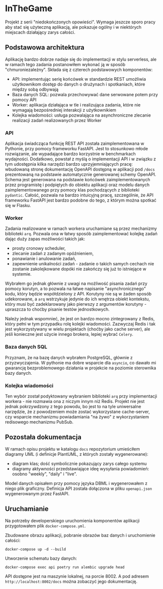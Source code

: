 # InTheGame

Projekt z serii "niedokończonych opowieści". Wymaga jeszcze sporo pracy aby stać się użyteczną aplikacją, ale pokazuje ogólny i w niektórych miejscach działający zarys całości.

## Podstawowa architektura

Aplikację bardzo dobrze nadaje się do implementacji w stylu serverless, ale w ramach tego zadania postanowiłem wykonać ją w sposób "chmuroniezależny". Składa się z czterech podstawowych komponentów:
- API: implementując serię końcówek w standardzie REST umożliwia użytkownikom dostęp do danych o drużynach i spotkaniach, które między sobą odbywają
- Baza danych SQL: pozwala przechowywać dane serwowane potem przy pomocy API
- Worker: aplikacja działająca w tle i realizująca zadania, które nie wymagają bezpośredniej interakcji z użytkownikiem
- Kolejka wiadomości: usługa pozwalająca na asynchroniczne zlecanie realizacji zadań realizowanych przez Worker

### API

Aplikacja świadcząca funkcję REST API została zaimplementowana w Pythonie, przy pomocy frameworku FastAPI. Jest to stosunkowo młode rozwiązanie, ale wypadające bardzo korzystnie w benchmarkach wydajności. Dodatkowo, powstał z myślą o implementacji API i w związku z tym udostępnia kilka narzędzi bardzo uprzyjemniających pracę: wbudowaną stronę dokumentację OpenAPI dostępną w aplikacji pod `/docs` prezentowaną na podstawie automatycznie generowanej schemy OpenAPI. Schema jest generowana na podstawie końcówek zaimplementowanych przez programistę i podpiętych do obiektu aplikacji oraz modelu danych zaimplementowanego przy pomocy klas pochodzących z biblioteki `pydantic`. Całość, pozwala na bardzo intuicyjną pracę, szczególnie, że API frameworku FastAPI jest bardzo podobne do tego, z którym można spotkać się w Flasku.

### Worker

Zadania realizowane w ramach workera uruchamiane są przez mechanizmy biblioteki `arq`. Pozwala ona w łatwy sposób zaimplementować kolejkę zadań dając duży zapas możliwości takich jak:
- prosty cronowy scheduler,
- zlecanie zadań z zadanym opóźnieniem,
- ponawianie i anulowanie zadań,
- zapewnienie unikalności zadań - zadanie o takich samych cechach nie zostanie zakolejkowane dopóki nie zakończy się już to istniejące w systemie.

Wybrałem go jednak głównie z uwagi na możliwość pisania zadań przy pomocy korutyn, a to pozwala na łatwe napisanie "asynchronicznego" kodu, który będzie współdzielony z API. Korutyny nie są w żaden sposób udekorowane, a `arq` wstrzykuje jedynie do ich wnętrza obiekt kontekstu, który musi być zadeklarowany jako pierwszy z argumentów korutyny - upraszcza to choćby pisanie testów jednostkowych.

Należy jednak wspomnieć, że jest on bardzo mocno zintegrowany z Redis, który pełni w tym przypadku rolę kolejki wiadomości. Zazwyczaj Redis i tak jest wykorzystywany w wielu projektach (choćby jako cache server), ale jeśli konieczne jest użycie innego brokera, lepiej wybrać `Celery`.

### Baza danych SQL

Przyznam, że na bazę danych wybrałem PostgreSQL, głównie z przyzwyczajenia. W pythonie ma dobre wsparcie dla `asyncio`, co dawało mi gwarancję bezproblemowego działania w projekcie na poziomie sterownika bazy danych.

### Kolejka wiadomości

Ten wybór został podyktowany wybraniem biblioteki `arq` przy implementacji workera - nie rozmawia ona z niczym innym niż Redis. Projekt nie jest jednak pokrzywdzony z tego powodu, bo jest to na tyle uniwersalne narzędzie, że z powodzeniem może zostać wykorzystane cache-server, czy wsparcie mechanizmu powiadamiania "na żywo" z wykorzystaniem redisowego mechanizmu PubSub.

## Pozostała dokumentacja

W ramach opisu projektu w katalogu `docs` repozytorium umieściłem diagramy UML (i definicje PlantUML, z których zostały wygenerowane):
- diagram klas; dość symbolicznie pokazujący zarys całego systemu
- diagramy aktywności przedstawiające ideę wysyłania powiadomień: osobno "weekly", "daily" i "live".

Model danych opisałem przy pomocy języka DBML i wygenerowałem z niego plik graficzny.
Definicja API została dołączona w pliku `openapi.json` wygenerowanym przez FastAPI.

## Uruchamianie

Na potrzeby developerskiego uruchomienia komponentów aplikacji przygotowałem plik `docker-compose.yml`.

Zbudowane obrazu aplikacji, pobranie obrazów baz danych i uruchomienie całości:
```
docker-compose up -d --build
```

Utworzenie schematu bazy danych:
```
docker-compose exec api poetry run alembic upgrade head
```

API dostępne jest na maszynie lokalnej, na porcie 8002. A pod adresem `http://localhost:8002/docs` można zobaczyć jego dokumentację.
